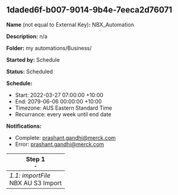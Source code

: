 ## 1daded6f-b007-9014-9b4e-7eeca2d76071

**Name** (not equal to External Key)**:** NBX_Automation

**Description:** n/a

**Folder:** my automations/Business/

**Started by:** Schedule

**Status:** Scheduled

**Schedule:**

* Start: 2022-03-27 07:00:00 +10:00
* End: 2079-06-06 00:00:00 +10:00
* Timezone: AUS Eastern Standard Time
* Recurrance: every week until end date

**Notifications:**

* Complete: prashant.gandhi@merck.com
* Error: prashant.gandhi@merck.com

| Step 1<br>_<small>-</small>_ |
| --- |
| _1.1: importFile_<br>NBX AU S3 Import |
